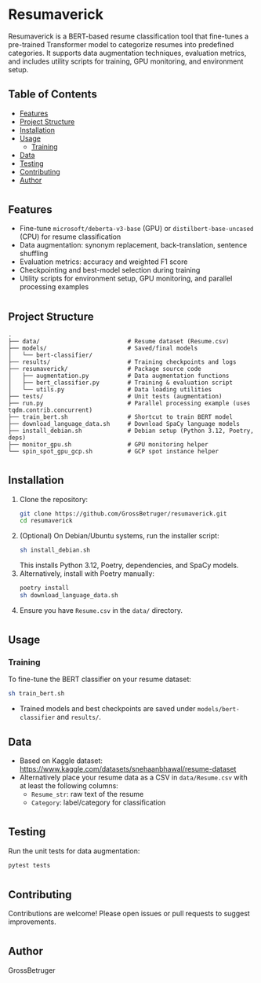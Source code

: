 # Resumaverick

Resumaverick is a BERT-based resume classification tool that fine-tunes a pre-trained Transformer model to categorize resumes into predefined categories. It supports data augmentation techniques, evaluation metrics, and includes utility scripts for training, GPU monitoring, and environment setup.
## Table of Contents
- [Features](#features)
- [Project Structure](#project-structure)
- [Installation](#installation)
- [Usage](#usage)
  - [Training](#training)
- [Data](#data)
- [Testing](#testing)
- [Contributing](#contributing)
- [Author](#author)
#
## Features
- Fine-tune `microsoft/deberta-v3-base` (GPU) or `distilbert-base-uncased` (CPU) for resume classification
- Data augmentation: synonym replacement, back-translation, sentence shuffling
- Evaluation metrics: accuracy and weighted F1 score
- Checkpointing and best-model selection during training
- Utility scripts for environment setup, GPU monitoring, and parallel processing examples
#
## Project Structure
```
.
├── data/                         # Resume dataset (Resume.csv)
├── models/                       # Saved/final models
│   └── bert-classifier/
├── results/                      # Training checkpoints and logs
├── resumaverick/                 # Package source code
│   ├── augmentation.py           # Data augmentation functions
│   ├── bert_classifier.py        # Training & evaluation script
│   └── utils.py                  # Data loading utilities
├── tests/                        # Unit tests (augmentation)
├── run.py                        # Parallel processing example (uses tqdm.contrib.concurrent)
├── train_bert.sh                 # Shortcut to train BERT model
├── download_language_data.sh     # Download SpaCy language models
├── install_debian.sh             # Debian setup (Python 3.12, Poetry, deps)
├── monitor_gpu.sh                # GPU monitoring helper
└── spin_spot_gpu_gcp.sh          # GCP spot instance helper
```
#
## Installation
1. Clone the repository:
   ```bash
   git clone https://github.com/GrossBetruger/resumaverick.git
   cd resumaverick
   ```
2. (Optional) On Debian/Ubuntu systems, run the installer script:
   ```bash
   sh install_debian.sh
   ```
   This installs Python 3.12, Poetry, dependencies, and SpaCy models.
3. Alternatively, install with Poetry manually:
   ```bash
   poetry install
   sh download_language_data.sh
   ```
4. Ensure you have `Resume.csv` in the `data/` directory.
#
## Usage
### Training
To fine-tune the BERT classifier on your resume dataset:
```bash
sh train_bert.sh
```
- Trained models and best checkpoints are saved under `models/bert-classifier` and `results/`.

## Data
- Based on Kaggle dataset: https://www.kaggle.com/datasets/snehaanbhawal/resume-dataset
- Alternatively place your resume data as a CSV in `data/Resume.csv` with at least the following columns:
  - `Resume_str`: raw text of the resume
  - `Category`: label/category for classification
#
## Testing
Run the unit tests for data augmentation:
```bash
pytest tests
```  
#
## Contributing
Contributions are welcome! Please open issues or pull requests to suggest improvements.
#
## Author
GrossBetruger 
